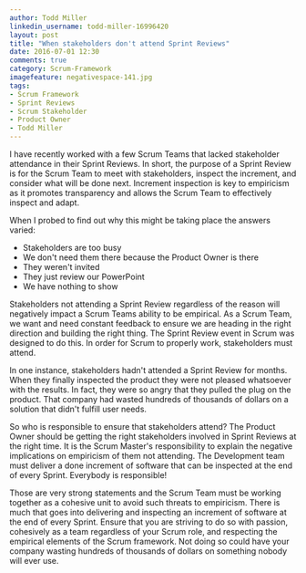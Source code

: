 ```yaml
---
author: Todd Miller
linkedin_username: todd-miller-16996420
layout: post
title: "When stakeholders don't attend Sprint Reviews"
date: 2016-07-01 12:30
comments: true
category: Scrum-Framework
imagefeature: negativespace-141.jpg
tags:
- Scrum Framework
- Sprint Reviews
- Scrum Stakeholder
- Product Owner
- Todd Miller
---
```


[//]: # (Situation)
I have recently worked with a few Scrum Teams that lacked stakeholder attendance in their Sprint Reviews. In short, the purpose of a Sprint Review is for the Scrum Team to meet with stakeholders, inspect the increment, and consider what will be done next. Increment inspection is key to empiricism as it promotes transparency and allows the Scrum Team to effectively inspect and adapt.

When I probed to find out why this might be taking place the answers varied:

+ Stakeholders are too busy
+ We don't need them there because the Product Owner is there
+ They weren't invited
+ They just review our PowerPoint
+ We have nothing to show

[//]: # (Complication)
Stakeholders not attending a Sprint Review regardless of the reason will negatively impact a Scrum Teams ability to be empirical. As a Scrum Team, we want and need constant feedback to ensure we are heading in the right direction and building the right thing. The Sprint Review event in Scrum was designed to do this. In order for Scrum to properly work, stakeholders must attend.

In one instance, stakeholders hadn't attended a Sprint Review for months. When they finally inspected the product they were not pleased whatsoever with the results. In fact, they were so angry that they pulled the plug on the product. That company had wasted hundreds of thousands of dollars on a solution that didn't fulfill user needs.

[//]: # (Question)
[//]: # (Answer)
So who is responsible to ensure that stakeholders attend? The Product Owner should be getting the right stakeholders involved in Sprint Reviews at the right time. It is the Scrum Master's responsibility to explain the negative implications on empiricism of them not attending. The Development team must deliver a done increment of software that can be inspected at the end of every Sprint. Everybody is responsible!

Those are very strong statements and the Scrum Team must be working together as a cohesive unit to avoid such threats to empiricism. There is much that goes into delivering and inspecting an increment of software at the end of every Sprint. Ensure that you are striving to do so with passion, cohesively as a team regardless of your Scrum role, and respecting the empirical elements of the Scrum framework. Not doing so could have your company wasting hundreds of thousands of dollars on something nobody will ever use.
